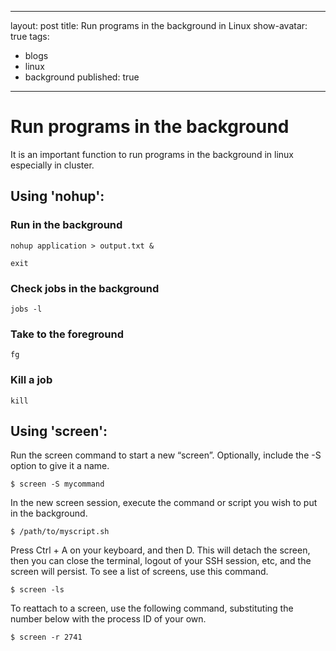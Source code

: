 
---
layout: post
title: Run programs in the background in Linux
show-avatar: true
tags:
  - blogs
  - linux
  - background
published: true
---


# Run programs in the background

It is an important function to run programs in the background in linux especially in cluster. 

## Using 'nohup':

### Run in the background
```
nohup application > output.txt &

exit
```

### Check jobs in the background
```
jobs -l
```

### Take to the foreground
```
fg 
```

### Kill a job
```
kill
```

## Using 'screen':

Run the screen command to start a new “screen”. Optionally, include the -S option to give it a name. 
```
$ screen -S mycommand
```

In the new screen session, execute the command or script you wish to put in the background.
```
$ /path/to/myscript.sh
```

Press Ctrl + A on your keyboard, and then D. This will detach the screen, then you can close the terminal, logout of your SSH session, etc, and the screen will persist. To see a list of screens, use this command.
```
$ screen -ls
```

To reattach to a screen, use the following command, substituting the number below with the process ID of your own. 
```
$ screen -r 2741
```
